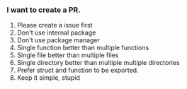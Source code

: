### I want to create a PR.

1.  Please create a issue first
2.  Don't use internal package
3.  Don't use package manager
4.  Single function better than multiple functions
5.  Single file better than multiple files
6.  Single directory better than multiple multiple directories
7.  Prefer struct and function to be exported.
8.  Keep it simple, stupid
